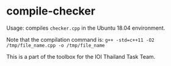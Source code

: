 # compile-checker

Usage: compiles `checker.cpp` in the Ubuntu 18.04 environment.

Note that the compilation command is: `g++ -std=c++11 -O2 /tmp/file_name.cpp -o /tmp/file_name`

This is a part of the toolbox for the IOI Thailand Task Team.
